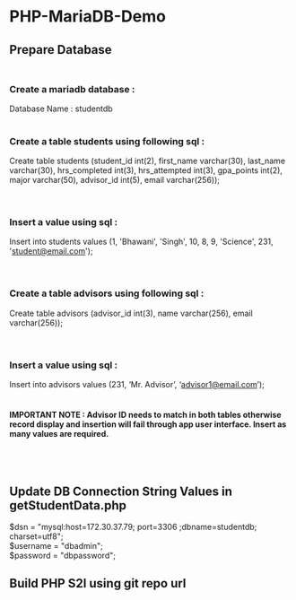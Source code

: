 # PHP-MariaDB-Demo
## Prepare Database <br/> </br>
### Create a mariadb database :<br>
Database Name : studentdb
<br> <br>
### Create a table students using following sql : <br>
Create table students (student_id int(2), first_name varchar(30), last_name varchar(30), hrs_completed int(3), hrs_attempted int(3), gpa_points int(2), major varchar(50), advisor_id int(5), email varchar(256));
<br>
<br> <br>
### Insert a value using sql : <br>
Insert into students values (1, 'Bhawani', 'Singh', 10, 8, 9, 'Science', 231, 'student@email.com'); 
<br><br> <br>
### Create a table advisors using following sql : <br>
Create table advisors (advisor_id int(3), name varchar(256), email varchar(256)); 
<br><br> <br>
### Insert a value using sql : <br>
Insert into advisors values (231, ‘Mr. Advisor’, ‘advisor1@email.com’);
<br><br>
#### IMPORTANT NOTE : Advisor ID needs to match in both tables otherwise record display and insertion will fail through app user interface. Insert as many values are required.
<br/> <br/>
## Update DB Connection String Values in getStudentData.php
$dsn = "mysql:host=172.30.37.79; port=3306 ;dbname=studentdb; charset=utf8"; <br>
$username = "dbadmin"; <br>
$password = "dbpassword"; <br>

## Build PHP S2I using git repo url
